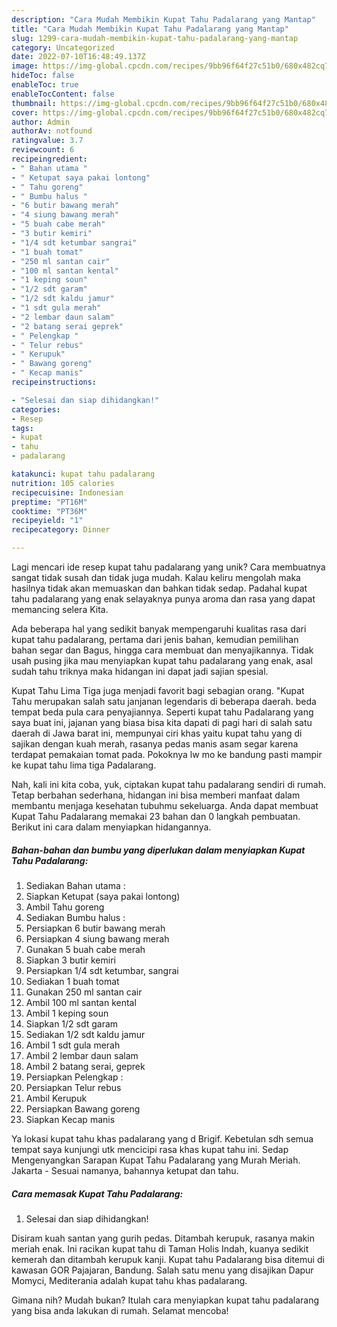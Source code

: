 ```yaml
---
description: "Cara Mudah Membikin Kupat Tahu Padalarang yang Mantap"
title: "Cara Mudah Membikin Kupat Tahu Padalarang yang Mantap"
slug: 1299-cara-mudah-membikin-kupat-tahu-padalarang-yang-mantap
category: Uncategorized
date: 2022-07-10T16:48:49.137Z
image: https://img-global.cpcdn.com/recipes/9bb96f64f27c51b0/680x482cq70/kupat-tahu-padalarang-foto-resep-utama.jpg
hideToc: false
enableToc: true
enableTocContent: false
thumbnail: https://img-global.cpcdn.com/recipes/9bb96f64f27c51b0/680x482cq70/kupat-tahu-padalarang-foto-resep-utama.jpg
cover: https://img-global.cpcdn.com/recipes/9bb96f64f27c51b0/680x482cq70/kupat-tahu-padalarang-foto-resep-utama.jpg
author: Admin
authorAv: notfound
ratingvalue: 3.7
reviewcount: 6
recipeingredient:
- " Bahan utama "
- " Ketupat saya pakai lontong"
- " Tahu goreng"
- " Bumbu halus "
- "6 butir bawang merah"
- "4 siung bawang merah"
- "5 buah cabe merah"
- "3 butir kemiri"
- "1/4 sdt ketumbar sangrai"
- "1 buah tomat"
- "250 ml santan cair"
- "100 ml santan kental"
- "1 keping soun"
- "1/2 sdt garam"
- "1/2 sdt kaldu jamur"
- "1 sdt gula merah"
- "2 lembar daun salam"
- "2 batang serai geprek"
- " Pelengkap "
- " Telur rebus"
- " Kerupuk"
- " Bawang goreng"
- " Kecap manis"
recipeinstructions:

- "Selesai dan siap dihidangkan!"
categories:
- Resep
tags:
- kupat
- tahu
- padalarang

katakunci: kupat tahu padalarang 
nutrition: 105 calories
recipecuisine: Indonesian
preptime: "PT16M"
cooktime: "PT36M"
recipeyield: "1"
recipecategory: Dinner

---
```





Lagi mencari ide resep kupat tahu padalarang yang unik? Cara membuatnya sangat tidak susah dan tidak juga mudah. Kalau keliru mengolah maka hasilnya tidak akan memuaskan dan bahkan tidak sedap. Padahal kupat tahu padalarang yang enak selayaknya punya aroma dan rasa yang dapat memancing selera Kita.





Ada beberapa hal yang sedikit banyak mempengaruhi kualitas rasa dari kupat tahu padalarang, pertama dari jenis bahan, kemudian pemilihan bahan segar dan Bagus, hingga cara membuat dan menyajikannya. Tidak usah pusing jika mau menyiapkan kupat tahu padalarang yang enak,      asal sudah tahu triknya maka hidangan ini dapat jadi sajian spesial.














Kupat Tahu Lima Tiga juga menjadi favorit bagi sebagian orang. &#34;Kupat Tahu merupakan salah satu janjanan legendaris di beberapa daerah. beda tempat beda pula cara penyajiannya. Seperti kupat tahu Padalarang yang saya buat ini, jajanan yang biasa bisa kita dapati di pagi hari di salah satu daerah di Jawa barat ini, mempunyai ciri khas yaitu kupat tahu yang di sajikan dengan kuah merah, rasanya pedas manis asam segar karena terdapat pemakaian tomat pada. Pokoknya lw mo ke bandung pasti mampir ke kupat tahu lima tiga Padalarang.






Nah, kali ini kita coba, yuk, ciptakan kupat tahu padalarang sendiri di rumah. Tetap berbahan sederhana, hidangan ini bisa memberi manfaat dalam membantu menjaga kesehatan tubuhmu sekeluarga. Anda dapat membuat Kupat Tahu Padalarang memakai 23 bahan dan 0 langkah pembuatan. Berikut ini cara dalam menyiapkan hidangannya.

<!--inarticleads1-->

##### Bahan-bahan dan bumbu yang diperlukan dalam menyiapkan Kupat Tahu Padalarang:

1. Sediakan  Bahan utama :
1. Siapkan  Ketupat (saya pakai lontong)
1. Ambil  Tahu goreng
1. Sediakan  Bumbu halus :
1. Persiapkan 6 butir bawang merah
1. Persiapkan 4 siung bawang merah
1. Gunakan 5 buah cabe merah
1. Siapkan 3 butir kemiri
1. Persiapkan 1/4 sdt ketumbar, sangrai
1. Sediakan 1 buah tomat
1. Gunakan 250 ml santan cair
1. Ambil 100 ml santan kental
1. Ambil 1 keping soun
1. Siapkan 1/2 sdt garam
1. Sediakan 1/2 sdt kaldu jamur
1. Ambil 1 sdt gula merah
1. Ambil 2 lembar daun salam
1. Ambil 2 batang serai, geprek
1. Persiapkan  Pelengkap :
1. Persiapkan  Telur rebus
1. Ambil  Kerupuk
1. Persiapkan  Bawang goreng
1. Siapkan  Kecap manis


Ya lokasi kupat tahu khas padalarang yang d Brigif. Kebetulan sdh semua tempat saya kunjungi utk mencicipi rasa khas kupat tahu ini. Sedap Mengenyangkan Sarapan Kupat Tahu Padalarang yang Murah Meriah. Jakarta - Sesuai namanya, bahannya ketupat dan tahu. 

<!--inarticleads2-->

##### Cara memasak Kupat Tahu Padalarang:


1. Selesai dan siap dihidangkan!

Disiram kuah santan yang gurih pedas. Ditambah kerupuk, rasanya makin meriah enak. Ini racikan kupat tahu di Taman Holis Indah, kuanya sedikit kemerah dan ditambah kerupuk kanji. Kupat tahu Padalarang bisa ditemui di kawasan GOR Pajajaran, Bandung. Salah satu menu yang disajikan Dapur Momyci, Mediterania adalah kupat tahu khas padalarang. 

Gimana nih? Mudah bukan? Itulah cara menyiapkan kupat tahu padalarang yang bisa anda lakukan di rumah. Selamat mencoba!

